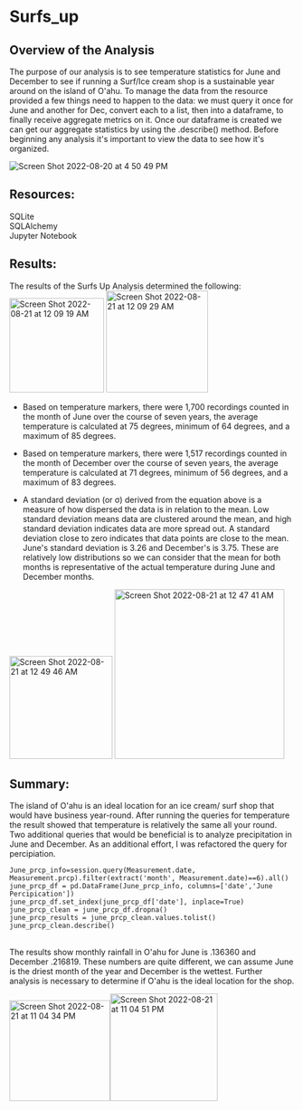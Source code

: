 # Surfs_up
## Overview of the Analysis

The purpose of our analysis is to see temperature statistics for June and December to see if running a Surf/Ice cream shop is a sustainable year around on the island of O'ahu. To manage the data from the resource provided a few things need to happen to the data: we must query it once for June and another for Dec, convert each to a list, then into a dataframe, to finally receive aggregate metrics on it. Once our dataframe is created we can get our aggregate statistics by using the .describe() method. Before beginning any analysis it's important to view the data to see how it's organized. 

![Screen Shot 2022-08-20 at 4 50 49 PM](https://user-images.githubusercontent.com/107026442/185852755-1c5e0dab-65ab-4ea9-8efe-ef03ac9878d5.png)

## Resources:<br/> 
SQLite<br/>
SQLAlchemy<br/>
Jupyter Notebook<br/>

## Results:

The results of the Surfs Up Analysis determined the following:<br/>
<img width="167" alt="Screen Shot 2022-08-21 at 12 09 19 AM" src="https://user-images.githubusercontent.com/107026442/185852865-4a582e5c-4c55-4460-a3bb-719da7c83c2e.png">
<img width="180" alt="Screen Shot 2022-08-21 at 12 09 29 AM" src="https://user-images.githubusercontent.com/107026442/185852896-f3cf05bb-ef9d-4a93-8734-feb09adcfa01.png"><br/>

* Based on temperature markers, there were 1,700 recordings counted in the month of June over the course of seven years, the average temperature is calculated at 75 degrees, minimum of 64 degrees, and a maximum of 85 degrees.

* Based on temperature markers, there were 1,517 recordings counted in the month of December over the course of seven years, the average temperature is calculated at 71 degrees, minimum of 56 degrees, and a maximum of 83 degrees.

* A standard deviation (or σ) derived from the equation above is a measure of how dispersed the data is in relation to the mean. Low standard deviation means data are clustered around the mean, and high standard deviation indicates data are more spread out. A standard deviation close to zero indicates that data points are close to the mean. June's standard deviation is 3.26 and December's is 3.75. These are relatively low distributions so we can consider that the mean for both months is representative of the actual temperature during June and December months. 

<img width="182" alt="Screen Shot 2022-08-21 at 12 49 46 AM" src="https://user-images.githubusercontent.com/107026442/185852943-f62b8e2e-416d-4b01-b425-63b37dae263f.png"> <img width="300" alt="Screen Shot 2022-08-21 at 12 47 41 AM" src="https://user-images.githubusercontent.com/107026442/185852958-61332131-8e58-48b0-9ae0-c28276fe8353.png">

## Summary:

The island of O'ahu is an ideal location for an ice cream/ surf shop that would have business year-round. After running the queries for temperature the result showed that temperature is relatively the same all your round. Two additional queries that would be beneficial is to analyze precipitation in June and December. As an additional effort, I was refactored the query for percipiation.<br/>
```session.query(Measurement.date, Measurement.prcp).filter(extract('month', Measurement.date)==6).all()
June_prcp_info=session.query(Measurement.date, Measurement.prcp).filter(extract('month', Measurement.date)==6).all()
june_prcp_df = pd.DataFrame(June_prcp_info, columns=['date','June Percipication'])
june_prcp_df.set_index(june_prcp_df['date'], inplace=True)
june_prcp_clean = june_prcp_df.dropna()
june_prcp_results = june_prcp_clean.values.tolist()
june_prcp_clean.describe()
``` 
<br/>
The results show monthly rainfall in O'ahu for June is .136360 and December .216819. These numbers are quite different, we can assume June is the driest month of the year and December is the wettest. Further analysis is necessary to determine if O'ahu is the ideal location for the shop.

<img width="178" alt="Screen Shot 2022-08-21 at 11 04 34 PM" src="https://user-images.githubusercontent.com/107026442/185853740-f4542cd2-76e4-44e9-bb75-ba254b2332af.png"><img width="190" alt="Screen Shot 2022-08-21 at 11 04 51 PM" src="https://user-images.githubusercontent.com/107026442/185853755-b84007fa-15d3-49a0-ab17-dc5a83a58868.png">



